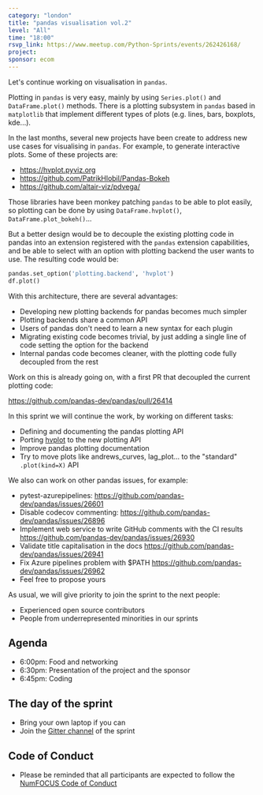 ```yaml
---
category: "london"
title: "pandas visualisation vol.2"
level: "All"
time: "18:00"
rsvp_link: https://www.meetup.com/Python-Sprints/events/262426168/
project:
sponsor: ecom
---
```


Let's continue working on visualisation in `pandas`.

Plotting in `pandas` is very easy, mainly by using `Series.plot()` and `DataFrame.plot()` methods.
There is a plotting subsystem in `pandas` based in `matplotlib` that implement different types of
plots (e.g. lines, bars, boxplots, kde...).

In the last months, several new projects have been create to address new use cases for visualising
in `pandas`. For example, to generate interactive plots. Some of these projects are:

- https://hvplot.pyviz.org
- https://github.com/PatrikHlobil/Pandas-Bokeh
- https://github.com/altair-viz/pdvega/

Those libraries have been monkey patching `pandas` to be able to plot easily, so plotting can be
done by using `DataFrame.hvplot()`, `DataFrame.plot_bokeh()`...

But a better design would be to decouple the existing plotting code in pandas into an extension
registered with the `pandas` extension capabilities, and be able to select with an option with
plotting backend the user wants to use. The resulting code would be:

```python
pandas.set_option('plotting.backend', 'hvplot')
df.plot()
```

With this architecture, there are several advantages:

- Developing new plotting backends for pandas becomes much simpler
- Plotting backends share a common API
- Users of pandas don't need to learn a new syntax for each plugin
- Migrating existing code becomes trivial, by just adding a single line of code setting the option for the backend
- Internal pandas code becomes cleaner, with the plotting code fully decoupled from the rest

Work on this is already going on, with a first PR that decoupled the current plotting code:

https://github.com/pandas-dev/pandas/pull/26414

In this sprint we will continue the work, by working on different tasks:
- Defining and documenting the pandas plotting API
- Porting [hvplot](https://hvplot.pyviz.org/) to the new plotting API
- Improve pandas plotting documentation
- Try to move plots like andrews_curves, lag_plot... to the "standard" `.plot(kind=X)` API

We also can work on other pandas issues, for example:
- pytest-azurepipelines: <https://github.com/pandas-dev/pandas/issues/26601>
- Disable codecov commenting: <https://github.com/pandas-dev/pandas/issues/26896>
- Implement web service to write GitHub comments with the CI results <https://github.com/pandas-dev/pandas/issues/26930>
- Validate title capitalisation in the docs <https://github.com/pandas-dev/pandas/issues/26941>
- Fix Azure pipelines problem with $PATH <https://github.com/pandas-dev/pandas/issues/26962>
- Feel free to propose yours

As usual, we will give priority to join the sprint to the next people:

- Experienced open source contributors
- People from underrepresented minorities in our sprints

Agenda
------

- 6:00pm: Food and networking
- 6:30pm: Presentation of the project and the sponsor
- 6:45pm: Coding


The day of the sprint
---------------------

- Bring your own laptop if you can
- Join the [Gitter channel](https://gitter.im/py-sprints/pandas-bokeh) of the sprint

Code of Conduct
---------------

- Please be reminded that all participants are expected to follow the [NumFOCUS Code of Conduct](https://numfocus.org/code-of-conduct)
